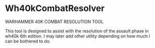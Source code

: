# Wh40kCombatResolver

WARHAMMER 40K COMBAT RESOLUTION TOOL
 
 This tool is designed to assist with the resolution of the assault phase in wh40k 6th edition. I may later add other utility depending on how much I can be bothered to do.
